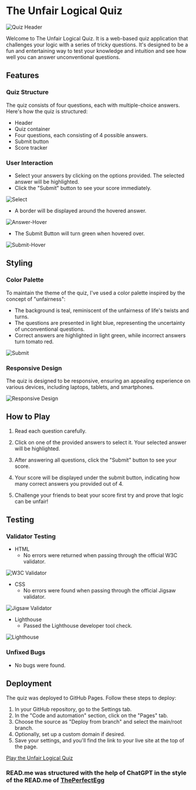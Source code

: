 # The Unfair Logical Quiz

![Quiz Header](assets/readme-images/header.png)

Welcome to The Unfair Logical Quiz. It is a web-based quiz application that challenges your logic with a series of tricky questions. It's designed to be a fun and entertaining way to test your knowledge and intuition and see how well you can answer unconventional questions.

## Features

### Quiz Structure

The quiz consists of four questions, each with multiple-choice answers. Here's how the quiz is structured:

- Header
- Quiz container
- Four questions, each consisting of 4 possible answers.
- Submit button
- Score tracker

### User Interaction

- Select your answers by clicking on the options provided. The selected answer will be highlighted.
- Click the "Submit" button to see your score immediately.

![Select](assets/readme-images/select.png)

- A border will be displayed around the hovered answer.

![Answer-Hover](assets/readme-images/hover.png)

- The Submit Button will turn green when hovered over.

![Submit-Hover](assets/readme-images/submit-hover.png)


## Styling

### Color Palette

To maintain the theme of the quiz, I've used a color palette inspired by the concept of "unfairness":

- The background is teal, reminiscent of the unfairness of life's twists and turns.
- The questions are presented in light blue, representing the uncertainty of unconventional questions.
- Correct answers are highlighted in light green, while incorrect answers turn tomato red.

![Submit](assets/readme-images/submit.png)

### Responsive Design
 
The quiz is designed to be responsive, ensuring an appealing experience on various devices, including laptops, tablets, and smartphones.

![Responsive Design](assets/readme-images/size-responsiveness.png)

## How to Play

1. Read each question carefully.

2. Click on one of the provided answers to select it. Your selected answer will be highlighted.

3. After answering all questions, click the "Submit" button to see your score.

4. Your score will be displayed under the submit button, indicating how many correct answers you provided out of 4.

5. Challenge your friends to beat your score first try and prove that logic can be unfair!

## Testing

### Validator Testing

- HTML
    - No errors were returned when passing through the official W3C validator.

![W3C Validator](assets/readme-images/html-validator.png)

- CSS 
    - No errors were found when passing through the official Jigsaw validator.

![Jigsaw Validator](assets/readme-images/css-validator.png)

- Lighthouse
    - Passed the Lighthouse developer tool check.

![Lighthouse](assets/readme-images/lighthouse.png)

### Unfixed Bugs

- No bugs were found.

## Deployment

The quiz was deployed to GitHub Pages. Follow these steps to deploy:

1. In your GitHub repository, go to the Settings tab.
2. In the "Code and automation" section, click on the "Pages" tab.
3. Choose the source as "Deploy from branch" and select the main/root branch.
4. Optionally, set up a custom domain if desired.
5. Save your settings, and you'll find the link to your live site at the top of the page.

[Play the Unfair Logical Quiz](https://crisblogzbi.github.io/UnfairLogicalQuiz/)

### READ.me was structured with the help of ChatGPT in the style of the READ.me of [ThePerfectEgg](https://github.com/CrisBlogzbi/ThePerfectEgg/tree/main)

